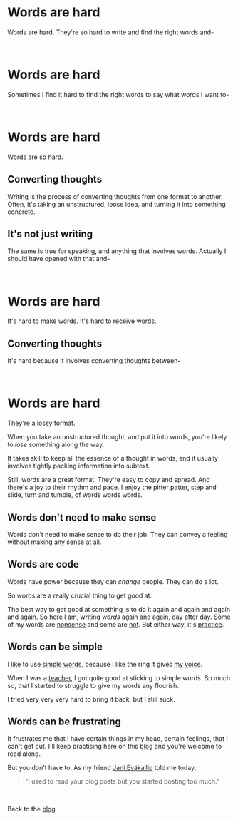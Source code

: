 # Words are hard

Words are hard. They're so hard to write and find the right words and-


<br>

# Words are hard

Sometimes I find it hard to find the right words to say what words I want to-

<br>

# Words are hard

Words are so hard. 

## Converting thoughts

Writing is the process of converting thoughts from one format to another. Often, it's taking an unstructured, loose idea, and turning it into something concrete. 

## It's not just writing

The same is true for speaking, and anything that involves words. Actually I should have opened with that and-

<br>

# Words are hard

It's hard to make words. It's hard to receive words.

## Converting thoughts

It's hard because it involves converting thoughts between-

<br>

# Words are hard

They're a lossy format.

When you take an unstructured thought, and put it into words, you're likely to *lose* something along the way.

It takes skill to keep all the essence of a thought in words, and it usually involves tightly packing information into subtext.

Still, words are a great format. They're easy to copy and spread. And there's a joy to their rhythm and pace. I enjoy the pitter patter, step and slide, turn and tumble, of words words words.

## Words don't need to make sense

Words don't need to make sense to do their job. They can convey a feeling without making any sense at all.

## Words are code

Words have power because they can *change* people. They can do a lot.

So words are a really crucial thing to get good at.

The best way to get good at something is to do it again and again and again and again. So here I am, writing *words* again and again, day after day. Some of my words are [nonsense](https://www.todepond.com/wikiblogarden/my-wikiblogarden/posts/esoteric/no-more/) and some are [not](https://www.todepond.com/wikiblogarden/art/never-stop-writing/on-your-phone/). But either way, it's [practice](https://www.todepond.com/wikiblogarden/art/never-stop-writing/).

## Words can be simple

I like to use [simple words](https://www.todepond.com/wikiblogarden/academia/style/two-beat), because I like the ring it gives [my voice](https://www.todepond.com/wikiblogarden/art/voice/finding/).

When I was a [teacher](https://www.todepond.com/wikiblogarden/work/thank-you-cards/), I got quite good at sticking to simple words. So much so, that I started to struggle to give my words any flourish. 

I tried very very very hard to bring it back, but I still suck.

## Words can be frustrating

It frustrates me that I have certain things in my head, certain feelings, that I can't get out. I'll keep practising here on this [blog](/feed) and you're welcome to read along. 

But you don't have to. As my friend [Jani Eväkallio](https://jevakallio.dev/) told me today,

> "I used to read your blog posts but you started posting too much."

<br>

Back to the [blog](/feed).

